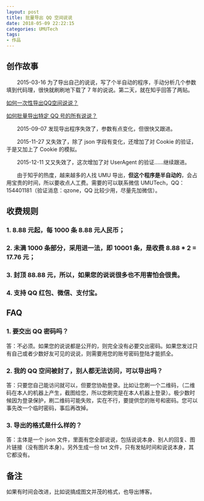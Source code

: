 ```yaml
---
layout: post
title: 批量导出 QQ 空间说说
date: 2018-05-09 22:22:15
categories: UMUTech
tags:
- 作品
---
```

## 创作故事
　　2015-03-16 为了导出自己的说说，写了个半自动的程序，手动分析几个参数填到代码理，很快就刷刷地下载了 7 年的说说。第二天，就在知乎回答了两贴。

[如何一次性导出QQ空间说说？](https://www.zhihu.com/question/20935223/answer/42220600)

[如何批量导出特定 QQ 号的所有说说？](https://www.zhihu.com/question/24577183/answer/42220837)

　　2015-09-07 发现导出程序失效了，参数有点变化，但很快又跟进。

　　2015-11-27 又失效了，除了 json 字段有变化，还增加了对 Cookie 的验证，于是又加上了 Cookie 的模拟。

　　2015-12-11 又又失效了，这次增加了对 UserAgent 的验证……继续跟进。

　　由于知乎的热度，越来越多的人找 UMU 导出，**但这个程序是半自动的**，会占用宝贵的时间，所以要收点人工费。需要的可以联系微信 UMUTech，QQ：154401181（验证消息：qzone，QQ 比较少用，尽量先加微信）。

## 收费规则

### 1. 8.88 元起，每 1000 条 8.88 元人民币；
### 2. 未满 1000 条部分，采用进一法，即 10001 条，是收费 8.88 * 2 = 17.76 元；
### 3. 封顶 88.88 元，所以，如果您的说说很多也不用害怕会很贵。
### 4. 支持 QQ 红包、微信、支付宝。

## FAQ

### 1. 要交出 QQ 密码吗？
答：不必须。如果您的说说都是公开的，则完全没有必要交出密码。如果您发过只有自己或者少数好友可见的说说，则需要用您的账号密码登陆才能抓全。

### 2. 我的 QQ 空间被封了，别人都无法访问，可以导出吗？
答：只要您自己能访问就可以，但要您协助登录。比如让您刷一个二维码，（二维码在本人的机器上产生，截图给您，所以您刷完是在本人机器上登录）。极少数时候因为登录保护，刷二维码可能失败，实在不行，要提供您的账号和密码。您可以事先改一个临时密码，事后再改掉。

### 3. 导出的格式是什么样的？
答：主体是一个 json 文件，里面有您全部说说，包括说说本身、别人的回复、图片链接（没有图片本身）。另外生成一份 txt 文件，只有发帖时间和说说本身，其它都没有。

## 备注

如果有时间会改进，比如说搞成图文并茂的格式，也导出博客。